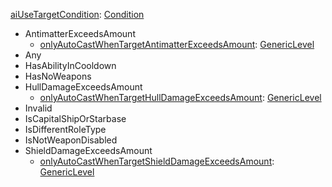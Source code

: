 
[aiUseTargetCondition](aiUseTargetCondition.md): [Condition](Condition.md)
  * AntimatterExceedsAmount
    * [onlyAutoCastWhenTargetAntimatterExceedsAmount](GenericLevel.md): [GenericLevel](GenericLevel.md)
  * Any
  * HasAbilityInCooldown
  * HasNoWeapons
  * HullDamageExceedsAmount
    * [onlyAutoCastWhenTargetHullDamageExceedsAmount](GenericLevel.md): [GenericLevel](GenericLevel.md)
  * Invalid
  * IsCapitalShipOrStarbase
  * IsDifferentRoleType
  * IsNotWeaponDisabled
  * ShieldDamageExceedsAmount
    * [onlyAutoCastWhenTargetShieldDamageExceedsAmount](GenericLevel.md): [GenericLevel](GenericLevel.md)